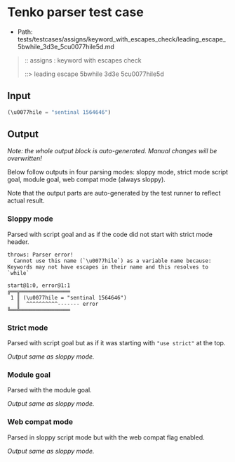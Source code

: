 # Tenko parser test case

- Path: tests/testcases/assigns/keyword_with_escapes_check/leading_escape_5bwhile_3d3e_5cu0077hile5d.md

> :: assigns : keyword with escapes check
>
> ::> leading escape 5bwhile 3d3e 5cu0077hile5d

## Input

`````js
(\u0077hile = "sentinal 1564646")
`````

## Output

_Note: the whole output block is auto-generated. Manual changes will be overwritten!_

Below follow outputs in four parsing modes: sloppy mode, strict mode script goal, module goal, web compat mode (always sloppy).

Note that the output parts are auto-generated by the test runner to reflect actual result.

### Sloppy mode

Parsed with script goal and as if the code did not start with strict mode header.

`````
throws: Parser error!
  Cannot use this name (`\u0077hile`) as a variable name because: Keywords may not have escapes in their name and this resolves to `while`

start@1:0, error@1:1
╔══╦════════════════
 1 ║ (\u0077hile = "sentinal 1564646")
   ║  ^^^^^^^^^^------- error
╚══╩════════════════

`````

### Strict mode

Parsed with script goal but as if it was starting with `"use strict"` at the top.

_Output same as sloppy mode._

### Module goal

Parsed with the module goal.

_Output same as sloppy mode._

### Web compat mode

Parsed in sloppy script mode but with the web compat flag enabled.

_Output same as sloppy mode._
